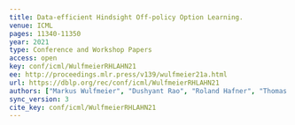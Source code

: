 ```yaml
---
title: Data-efficient Hindsight Off-policy Option Learning.
venue: ICML
pages: 11340-11350
year: 2021
type: Conference and Workshop Papers
access: open
key: conf/icml/WulfmeierRHLAHN21
ee: http://proceedings.mlr.press/v139/wulfmeier21a.html
url: https://dblp.org/rec/conf/icml/WulfmeierRHLAHN21
authors: ["Markus Wulfmeier", "Dushyant Rao", "Roland Hafner", "Thomas Lampe", "Abbas Abdolmaleki", "Tim Hertweck", "Michael Neunert", "Dhruva Tirumala", "Noah Y. Siegel", "Nicolas Heess", "Martin A. Riedmiller"]
sync_version: 3
cite_key: conf/icml/WulfmeierRHLAHN21
---
```

